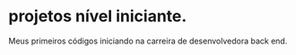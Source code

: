 # projetos nível iniciante.
Meus primeiros códigos iniciando na carreira de desenvolvedora back end.
